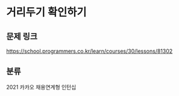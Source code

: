 # 거리두기 확인하기

## 문제 링크
https://school.programmers.co.kr/learn/courses/30/lessons/81302


## 분류
2021 카카오 채용연계형 인턴십